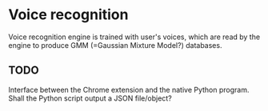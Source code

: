 # Voice recognition

Voice recognition engine is trained with user's voices, which are read by the engine to produce GMM (=Gaussian Mixture Model?) databases.

## TODO

Interface between the Chrome extension and the native Python program.
Shall the Python script output a JSON file/object?
